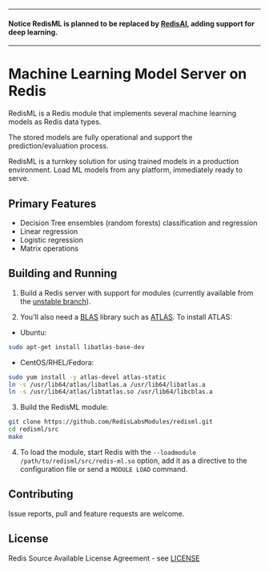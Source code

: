 ---
#### Notice RedisML is planned to be replaced by [RedisAI](http://redisai.io), adding support for deep learning.
***

# Machine Learning Model Server on Redis

RedisML is a Redis module that implements several machine learning models as Redis data types.

The stored models are fully operational and support the prediction/evaluation process.

RedisML is a turnkey solution for using trained models in a production environment. Load ML models from any platform, immediately ready to serve.

## Primary Features

* Decision Tree ensembles (random forests) classification and regression
* Linear regression
* Logistic regression
* Matrix operations

## Building and Running

1. Build a Redis server with support for modules (currently available from the [unstable branch](https://github.com/antirez/redis/tree/unstable)).

2. You'll also need a [BLAS](http://www.netlib.org/blas/) library such as [ATLAS](http://math-atlas.sourceforge.net/). To install ATLAS:

  - Ubuntu: 
  ```sh
  sudo apt-get install libatlas-base-dev
  ```

  - CentOS/RHEL/Fedora: 
  ```sh
  sudo yum install -y atlas-devel atlas-static
  ln -s /usr/lib64/atlas/libatlas.a /usr/lib64/libatlas.a 
  ln -s /usr/lib64/atlas/libtatlas.so /usr/lib64/libcblas.a 
  ```

3. Build the RedisML module:

  ```sh
  git clone https://github.com/RedisLabsModules/redisml.git
  cd redisml/src
  make
  ```

4. To load the module, start Redis with the `--loadmodule /path/to/redisml/src/redis-ml.so` option, add it as a directive to the configuration file or send a `MODULE LOAD` command.

## Contributing

Issue reports, pull and feature requests are welcome.

## License

Redis Source Available License Agreement - see [LICENSE](LICENSE)

